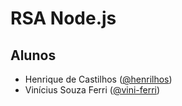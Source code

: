 # RSA Node.js

## Alunos

- Henrique de Castilhos ([@henrilhos](https://github.com/henrilhos))
- Vinícius Souza Ferri ([@vini-ferri](https://github.com/vini-ferri))
